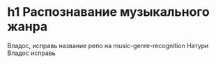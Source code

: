# h1 Распознавание музыкального жанра
Владос, исправь название репо на music-genre-recognition
Натури Владос исправь
